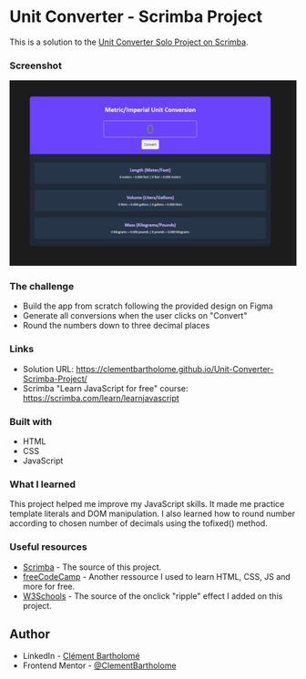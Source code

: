 # Unit Converter - Scrimba Project
This is a solution to the [Unit Converter Solo Project on Scrimba](https://scrimba.com/learn/learnjavascript/solo-project-unit-converter-cz9aPNSr). 

### Screenshot

![](images/screen.png)

### The challenge

- Build the app from scratch following the provided design on Figma
- Generate all conversions when the user clicks on "Convert"
- Round the numbers down to three decimal places

### Links

- Solution URL: https://clementbartholome.github.io/Unit-Converter-Scrimba-Project/
- Scrimba "Learn JavaScript for free" course: https://scrimba.com/learn/learnjavascript

### Built with

- HTML
- CSS
- JavaScript

### What I learned

This project helped me improve my JavaScript skills. It made me practice template literals and DOM manipulation. I also learned how to round number according to chosen number of decimals using the tofixed() method. 

### Useful resources

- [Scrimba](https://scrimba.com/dashboard#overview) - The source of this project.
- [freeCodeCamp](https://www.freecodecamp.org/learn/) - Another ressource I used to learn HTML, CSS, JS and more for free. 
- [W3Schools](https://www.w3schools.com/howto/howto_css_animate_buttons.asp) - The source of the  onclick "ripple" effect I added on this project.


## Author

- LinkedIn - [Clément Bartholomé](https://www.linkedin.com/in/clementbartholome/)
- Frontend Mentor - [@ClementBartholome](https://www.frontendmentor.io/profile/ClementBartholome)
